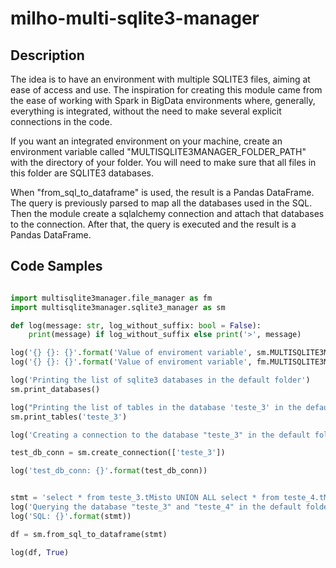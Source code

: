 # milho-multi-sqlite3-manager

## Description

The idea is to have an environment with multiple SQLITE3 files, aiming at ease of access and use.
The inspiration for creating this module came from the ease of working with Spark in BigData environments where, generally, everything is integrated, without the need to make several explicit connections in the code.

If you want an integrated environment on your machine, create an environment variable called "MULTISQLITE3MANAGER_FOLDER_PATH" with the directory of your folder. You will need to make sure that all files in this folder are SQLITE3 databases.

When "from_sql_to_dataframe" is used, the result is a Pandas DataFrame. The query is previously parsed to map all the databases used in the SQL. Then the module create a sqlalchemy connection and attach that databases to the connection. After that, the query is executed and the result is a Pandas DataFrame. 

## Code Samples

```python

import multisqlite3manager.file_manager as fm 
import multisqlite3manager.sqlite3_manager as sm

def log(message: str, log_without_suffix: bool = False):
    print(message) if log_without_suffix else print('>', message)

log('{} {}: {}'.format('Value of enviroment variable', sm.MULTISQLITE3MANAGER_SQLITE_FOLDER_PATH_KEY, sm.MULTISQLITE3MANAGER_SQLITE_FOLDER_PATH_DEFAULT))
log('{} {}: {}'.format('Value of enviroment variable', fm.MULTISQLITE3MANAGER_FILE_MANAGER_ROOT_PATH_KEY, fm.MULTISQLITE3MANAGER_FILE_MANAGER_ROOT_PATH_DEFAULT))

log('Printing the list of sqlite3 databases in the default folder')
sm.print_databases()

log("Printing the list of tables in the database 'teste_3' in the default folder")
sm.print_tables('teste_3')

log('Creating a connection to the database "teste_3" in the default folder')

test_db_conn = sm.create_connection(['teste_3'])

log('test_db_conn: {}'.format(test_db_conn))


stmt = 'select * from teste_3.tMisto UNION ALL select * from teste_4.tMisto'
log('Querying the database "teste_3" and "teste_4" in the default folder')
log('SQL: {}'.format(stmt))

df = sm.from_sql_to_dataframe(stmt)

log(df, True)

```
